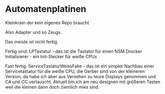 # Automatenplatinen
Kleinkram der kein eigenes Repo braucht

Also Adapter und so Zeugs.

Das meiste ist nicht fertig.

Fertig sind:
LPTastatur - das ist die Tastatur für einen NSM Drucker
Initialisierer - ein Init-Stecker für weiße CPUs

Fast fertig:
ServiceTastaturWeissFake - das ist ein simpler Nachbau einer Servicetastatur für die weiße CPU, die Gerber sind von der kleineren Version, da habe ich aber aus Versehen zu teure Displays genommen und CA und CC vertauscht.
Aktuell bin ich am neu designen mit größeren Tasten weil die kleinen dann doch ziemlich mies sind.

